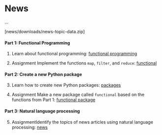 # News

...

[news/downloads/news-topic-data.zip]

#### Part 1: Functional Programming

1. Learn about functional programming: [functional programming](/news/functional-programming)

2. <span class="badge badge-primary">Assignment</span> Implement the functions `map`, `filter`, and `reduce`: [functional](/news/functional)

#### Part 2: Create a new Python package

3. Learn how to create new Python packages: [packages](/news/packages)

4. <span class="badge badge-primary">Assignment</span> Make a new package called `functional` based on the functions from Part 1: [functional package](/news/package)

#### Part 3: Natural language processing

5. <span class="badge badge-primary">Assignment</span>Identify the topics of news articles using natural language processing: [news](/news/news)
